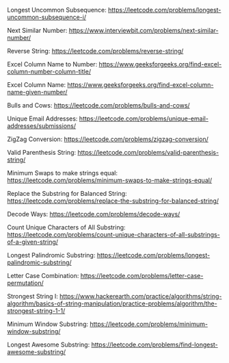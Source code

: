 Longest Uncommon Subsequence: https://leetcode.com/problems/longest-uncommon-subsequence-i/

Next Similar Number: https://www.interviewbit.com/problems/next-similar-number/

Reverse String: https://leetcode.com/problems/reverse-string/

Excel Column Name to Number: https://www.geeksforgeeks.org/find-excel-column-number-column-title/

Excel Column Name: https://www.geeksforgeeks.org/find-excel-column-name-given-number/

Bulls and Cows: https://leetcode.com/problems/bulls-and-cows/

Unique Email Addresses: https://leetcode.com/problems/unique-email-addresses/submissions/

ZigZag Conversion: https://leetcode.com/problems/zigzag-conversion/

Valid Parenthesis String: https://leetcode.com/problems/valid-parenthesis-string/

Minimum Swaps to make strings equal: https://leetcode.com/problems/minimum-swaps-to-make-strings-equal/

Replace the Substring for Balanced String: https://leetcode.com/problems/replace-the-substring-for-balanced-string/

Decode Ways: https://leetcode.com/problems/decode-ways/

Count Unique Characters of All Substring: https://leetcode.com/problems/count-unique-characters-of-all-substrings-of-a-given-string/

Longest Palindromic Substring: https://leetcode.com/problems/longest-palindromic-substring/

Letter Case Combination: https://leetcode.com/problems/letter-case-permutation/

Strongest String I: https://www.hackerearth.com/practice/algorithms/string-algorithm/basics-of-string-manipulation/practice-problems/algorithm/the-strongest-string-1-1/

Minimum Window Substring: https://leetcode.com/problems/minimum-window-substring/

Longest Awesome Substring: https://leetcode.com/problems/find-longest-awesome-substring/
